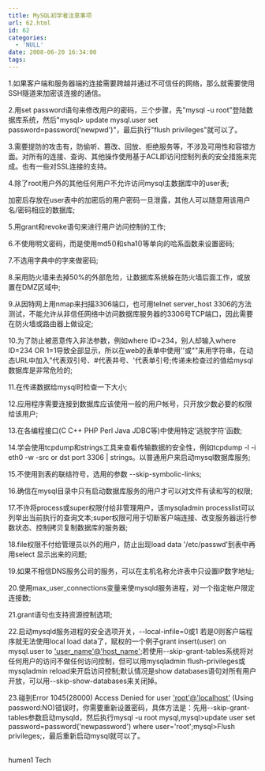 ```yaml
---
title: MySQL初学者注意事项
url: 62.html
id: 62
categories:
  - 'NULL'
date: 2008-06-20 16:34:00
tags:
---
```


1.如果客户端和服务器端的连接需要跨越并通过不可信任的网络，那么就需要使用SSH隧道来加密该连接的通信。

  
2.用set password语句来修改用户的密码，三个步骤，先"mysql -u root"登陆数据库系统，然后"mysql> update mysql.user set password=password('newpwd')"，最后执行"flush privileges"就可以了。

  
3.需要提防的攻击有，防偷听、篡改、回放、拒绝服务等，不涉及可用性和容错方面。对所有的连接、查询、其他操作使用基于ACL即访问控制列表的安全措施来完成。也有一些对SSL连接的支持。

  
4.除了root用户外的其他任何用户不允许访问mysql主数据库中的user表;

  
加密后存放在user表中的加密后的用户密码一旦泄露，其他人可以随意用该用户名/密码相应的数据库;

  
5.用grant和revoke语句来进行用户访问控制的工作;

  
6.不使用明文密码，而是使用md5()和sha1()等单向的哈系函数来设置密码;

  
7.不选用字典中的字来做密码;

  
8.采用防火墙来去掉50%的外部危险，让数据库系统躲在防火墙后面工作，或放置在DMZ区域中;

  
9.从因特网上用nmap来扫描3306端口，也可用telnet server_host 3306的方法测试，不能允许从非信任网络中访问数据库服务器的3306号TCP端口，因此需要在防火墙或路由器上做设定;

  
10.为了防止被恶意传入非法参数，例如where ID=234，别人却输入where ID=234 OR 1=1导致全部显示，所以在web的表单中使用''或""来用字符串，在动态URL中加入"代表双引号、#代表井号、'代表单引号;传递未检查过的值给mysql数据库是非常危险的;

  
11.在传递数据给mysql时检查一下大小;

  
12.应用程序需要连接到数据库应该使用一般的用户帐号，只开放少数必要的权限给该用户;

  
13.在各编程接口(C C++ PHP Perl Java JDBC等)中使用特定'逃脱字符'函数;

  
14.学会使用tcpdump和strings工具来查看传输数据的安全性，例如tcpdump -l -i eth0 -w -src or dst port 3306 | strings。以普通用户来启动mysql数据库服务;

  
15.不使用到表的联结符号，选用的参数 --skip-symbolic-links;

  
16.确信在mysql目录中只有启动数据库服务的用户才可以对文件有读和写的权限;

  
17.不许将process或super权限付给非管理用户，该mysqladmin processlist可以列举出当前执行的查询文本;super权限可用于切断客户端连接、改变服务器运行参数状态、控制拷贝复制数据库的服务器;

  
18.file权限不付给管理员以外的用户，防止出现load data '/etc/passwd'到表中再用select 显示出来的问题;

  
19.如果不相信DNS服务公司的服务，可以在主机名称允许表中只设置IP数字地址;

  
20.使用max\_user\_connections变量来使mysqld服务进程，对一个指定帐户限定连接数;

  
21.grant语句也支持资源控制选项;

  
22.启动mysqld服务进程的安全选项开关，--local-infile=0或1 若是0则客户端程序就无法使用local load data了，赋权的一个例子grant insert(user) on mysql.user to ['user\_name'@'host\_name'](mailto:'user_name'@'host_name');若使用--skip-grant-tables系统将对任何用户的访问不做任何访问控制，但可以用mysqladmin flush-privileges或mysqladmin reload来开启访问控制;默认情况是show databases语句对所有用户开放，可以用--skip-show-databases来关闭掉。

  
23.碰到Error 1045(28000) Access Denied for user ['root'@'localhost'](mailto:'root'@'localhost') (Using password:NO)错误时，你需要重新设置密码，具体方法是：先用--skip-grant-tables参数启动mysqld，然后执行mysql -u root mysql,mysql>update user set password=password('newpassword') where user='root';mysql>Flush privileges;，最后重新启动mysql就可以了。  
 

humen1 Tech